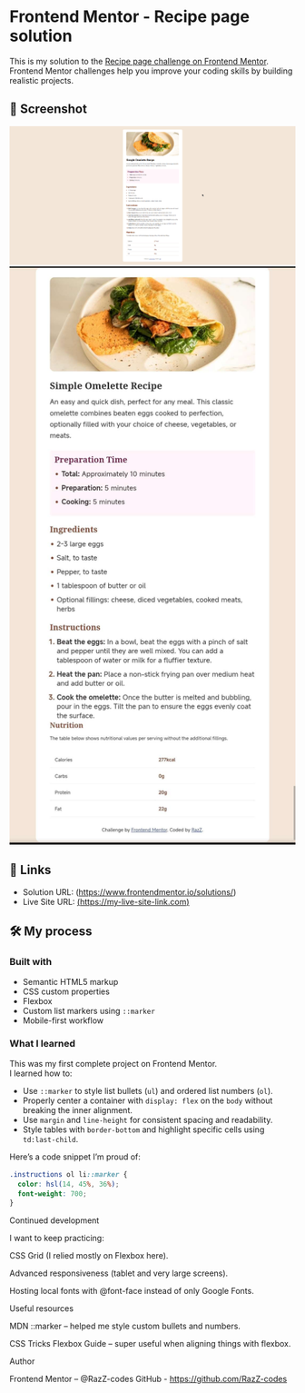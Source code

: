 # Frontend Mentor - Recipe page solution

This is my solution to the [Recipe page challenge on Frontend Mentor](https://www.frontendmentor.io/challenges/recipe-page-KiTsR8QQKm).  
Frontend Mentor challenges help you improve your coding skills by building realistic projects.

## 📸 Screenshot

![Screenshot of the solution](/Screenshot_1.png)
![Screenshot 2](/Screenshot-2.jpg)


## 🔗 Links

- Solution URL: (https://www.frontendmentor.io/solutions/)  
- Live Site URL: [(https://my-live-site-link.com) ](https://razz-codes.github.io/FrontendMentor---recipe-page/) 

## 🛠️ My process

### Built with
- Semantic HTML5 markup  
- CSS custom properties  
- Flexbox  
- Custom list markers using `::marker`  
- Mobile-first workflow  

### What I learned
This was my first complete project on Frontend Mentor.  
I learned how to:
- Use `::marker` to style list bullets (`ul`) and ordered list numbers (`ol`).  
- Properly center a container with `display: flex` on the `body` without breaking the inner alignment.  
- Use `margin` and `line-height` for consistent spacing and readability.  
- Style tables with `border-bottom` and highlight specific cells using `td:last-child`.  

Here’s a code snippet I’m proud of:

```css
.instructions ol li::marker {
  color: hsl(14, 45%, 36%);
  font-weight: 700;
}
```
Continued development

I want to keep practicing:

CSS Grid (I relied mostly on Flexbox here).

Advanced responsiveness (tablet and very large screens).

Hosting local fonts with @font-face instead of only Google Fonts.

Useful resources

MDN ::marker
 – helped me style custom bullets and numbers.

CSS Tricks Flexbox Guide
 – super useful when aligning things with flexbox.

 Author

Frontend Mentor – @RazZ-codes
GitHub - https://github.com/RazZ-codes